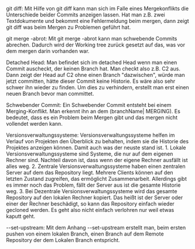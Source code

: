 git diff:
Mit Hilfe von git diff kann man sich im Falle eines Mergekonflikts die Unterschiede beider Commits anzeigen lassen.
Hat man z.B. zwei Textdokumente und bekommt eine Fehlermeldung beim mergen, dann zeigt git diff was beim Mergen zu Problemen geführt hat.

git merge -abrot:
Mit git merge -abrot kann man schwebende Commits abrechen. Dadurch wird der Working tree zurück gesetzt auf das, was vor dem mergen darin vorhanden war.

Detached Head:
Man befindet sich im detached Head wenn man einen Commit auscheckt, der keinen Branch hat. Man checkt also z.B. C2 aus. Dann zeigt der Head auf C2 ohne einen Branch "dazwischen", würde man jetzt committen, hätte dieser Commit keine Historie. Es wäre also sehr schwer ihn wieder zu finden. Um dies zu verhindern, erstellt man erst einen neuen Branch bevor man committet.

Schwebender Commit:
Ein Schwebender Commit entsteht bei einem Merging-Konflikt. Man erkennt ihn an dem (branchName| MERGING). Es bedeutet, dass es ein Problem beim Mergen gibt und das mergen nicht vollendet werden kann.

Versionsverwaltungssysteme:
Versionsverwaltungssysteme helfen im Verlauf von Projekten den Überblick zu behalten, indem sie die Historie des Projektes anzeigen können. Damit auch was der neuste stand ist.
	1. Lokale Versionsverwaltungssysteme sind Systeme, die nur auf dem eigenen Rechner sind. Nachteil davon ist, dass wenn der eigene Rechner ausfällt ist alles weg.
	2. Zentrale Versionsverwaltungssysteme haben einen zentralen Server auf dem das Repository liegt. Mehrere Clients können auf den letzten Zustand zugreifen, das ermöglicht Zusammenarbeit. Allerdings gibt es immer noch das Problem, fällt der Server aus ist die gesamte Historie weg.
	3. Bei Dezentrale Versionsverwaltungssysteme wird das gesamte Repository auf den lokalen Rechner   kopiert. Das heißt ist der Server oder einer der Rechner beschädigt, so kann das Repository einfach wieder gecloned werden. Es geht also nicht einfach verlohren nur weil etwas kaputt geht. 

--set-upstream:
Mit dem Anhang --set-upstream erstellt man, beim ersten pushen von einem lokalen Branch, einen Branch auf dem Remote Repository der dem Lokalen Branch entspricht.